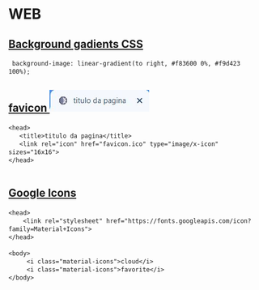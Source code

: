 # WEB

 ## [Background gadients CSS](https://webgradients.com/)
 ```
  background-image: linear-gradient(to right, #f83600 0%, #f9d423 100%);
 ```
 
 
 ## [favicon ![](https://github.com/Romenildo/WEB/blob/main/Telas_de_Login/Img/img_aba.JPG) ](http://tools.dynamicdrive.com/favicon/)
 
 
 ```
 <head>
    <title>titulo da pagina</title>
    <link rel="icon" href="favicon.ico" type="image/x-icon" sizes="16x16">
</head>
    
 ```
 
 ## [Google Icons](https://material.io/resources/icons/?style=baseline)
 
 ```
 <head>
     <link rel="stylesheet" href="https://fonts.googleapis.com/icon?family=Material+Icons">
</head>

<body>
      <i class="material-icons">cloud</i>
      <i class="material-icons">favorite</i>
</body>
 ```
